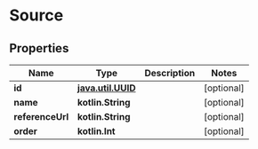 
# Source

## Properties
Name | Type | Description | Notes
------------ | ------------- | ------------- | -------------
**id** | [**java.util.UUID**](java.util.UUID.md) |  |  [optional]
**name** | **kotlin.String** |  |  [optional]
**referenceUrl** | **kotlin.String** |  |  [optional]
**order** | **kotlin.Int** |  |  [optional]



